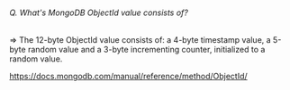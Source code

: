 ###### Q. What's MongoDB ObjectId value consists of?

=> The 12-byte ObjectId value consists of: a 4-byte timestamp value, a 5-byte random value and a 3-byte incrementing counter, initialized to a random value.

https://docs.mongodb.com/manual/reference/method/ObjectId/







